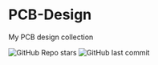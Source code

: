# PCB-Design
My PCB design collection

![GitHub Repo stars](https://img.shields.io/github/stars/enesmrcn/PCB-Design?style=social)
![GitHub last commit](https://img.shields.io/github/last-commit/enesmrcn/PCB-Design)
